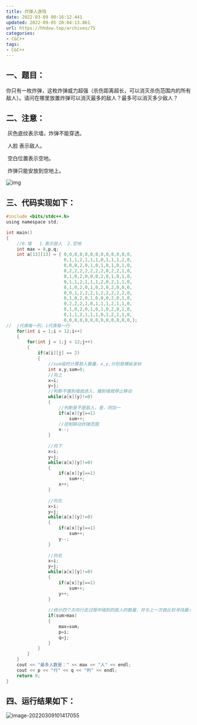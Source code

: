 ```yaml
---
title: 炸弹人游戏
date: 2022-03-09 00:16:12.441
updated: 2022-09-05 20:04:13.861
url: https://hhdxw.top/archives/75
categories: 
- C&C++
tags: 
- C&C++
---
```


## 一、题目：

你只有一枚炸弹，这枚炸弹威力超强（杀伤距离超长，可以消灭杀伤范围内的所有敌人）。请问在哪里放置炸弹可以消灭最多的敌人？最多可以消灭多少敌人？

## 二、注意：

​					 灰色底纹表示墙，炸弹不能穿透。

​					 人脸    表示敌人。

​					 空白位置表示空地。

​					 炸弹只能安放到空地上。

 

![img](https://yovinchen-1308133012.cos.ap-beijing.myqcloud.com/wps1700.tmp.jpg) 

## 三、代码实现如下：

```c
#include <bits/stdc++.h>
using namespace std;

int main()
{
	//0.墙	1.表示敌人	2.空地
	int max = 0,p,q;
	int a[13][13] = { 0,0,0,0,0,0,0,0,0,0,0,0,0,
					  0,1,1,2,1,1,1,0,1,1,1,2,0,
					  0,0,0,2,0,1,0,1,0,1,0,1,0,
					  0,2,2,2,2,2,2,2,0,2,2,1,0,
					  0,1,0,2,0,0,0,2,0,1,0,1,0,
					  0,1,1,2,1,1,1,2,0,2,1,1,0,
					  0,1,0,2,0,1,0,2,0,2,0,0,0,
					  0,0,1,2,2,2,1,2,2,2,2,2,0,
					  0,1,0,2,0,1,0,0,0,2,0,1,0,
					  0,2,2,2,1,0,1,1,1,2,1,1,0,
					  0,1,0,2,0,1,0,1,0,2,0,1,0,
					  0,1,1,2,1,1,1,0,1,2,1,1,0,
					  0,0,0,0,0,0,0,0,0,0,0,0,0,};
//	j代表每一列，i代表每一行
	for(int i = 1;i < 12;i++)
	{
		for(int j = 1;j < 12;j++)
		{
			if(a[i][j] == 2)
			{
				//sum临时计算敌人数量，x,y,分别是横纵坐标
				int x,y,sum=0;
				//向上
				x=i;
				y=j; 
                //判断不撞到墙就进入，撞到墙就停止移动
				while(a[x][y]!=0)
				{
                    //判断是不是敌人，是，则加一
					if(a[x][y]==1)
						sum++;
					//控制移动炸弹范围
                    x--;
				}
				
				//向下 
				x=i;
				y=j; 
				while(a[x][y]!=0)
				{
					if(a[x][y]==1)
						sum++;
					x++;
				}
				
				//向左 
				x=i;
				y=j; 
				while(a[x][y]!=0)
				{
					if(a[x][y]==1)
						sum++;
					y--;
				}
				
				//向右 
				x=i;
				y=j; 
				while(a[x][y]!=0)
				{
					if(a[x][y]==1)
						sum++;
					y++;
				}
				
                //统计四个方向行走过程中碰到的敌人的数量，并与上一次做比较寻找最大值
				if(sum>max)
				{
					max=sum;
					p=i;
					q=j;
				}
			}
		}
	}
	cout << "最多人数是：" << max << "人" << endl;
	cout << p << "行" << q << "列" << endl;
	return 0;
}
```

## 四、运行结果如下：

![image-20220309101417055](https://yovinchen-1308133012.cos.ap-beijing.myqcloud.com/image-20220309101417055.png)